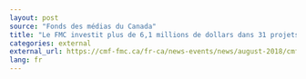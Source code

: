 ```yaml
---
layout: post
source: "Fonds des médias du Canada"
title: "Le FMC investit plus de 6,1 millions de dollars dans 31 projets médias numériques canadiens"
categories: external
external_url: https://cmf-fmc.ca/fr-ca/news-events/news/august-2018/cmf-invests-over-$6-1m-in-31-canadian-innovative-d
lang: fr
---
```

